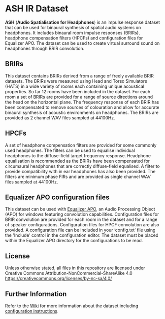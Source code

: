 # ASH IR Dataset
**ASH** (**Audio Spatialisation for Headphones**) is an impulse response dataset that can be used for binaural synthesis of spatial audio systems on headphones. It includes binaural room impulse responses (BRIRs), headphone compensation filters (HPCFs) and configuration files for Equalizer APO. The dataset can be used to create virtual surround sound on headphones through BRIR convolution.

## BRIRs
This dataset contains BRIRs derived from a range of freely available BRIR datasets. The BRIRs were measured using Head and Torso Simulators (HATS) in a wide variety of rooms each containing unique acoustical properties. So far 12 rooms have been included in the dataset. For each room a set of BRIRs are provided for a range of source directions around the head on the horizontal plane. The frequency response of each BRIR has been compensated to remove sources of colouration and allow for accurate binaural synthesis of acoustic environments on headphones. The BRIRs are provided as 2 channel WAV files sampled at 44100Hz.

## HPCFs
A set of headphone compensation filters are provided for some commonly used headphones. The filters can be used to equalise individual headphones to the diffuse-field target frequency response. Headphone equalisation is recommended as the BRIRs have been compensated for circumaural headphones that are correctly diffuse-field equalised. A filter to provide compatibility with in ear headphones has also been provided. The filters are minimum phase FIRs and are provided as single channel WAV files sampled at 44100Hz. 

## Equalizer APO configuration files
This dataset can be used with [Equalizer APO](https://sourceforge.net/projects/equalizerapo/), an Audio Processing Object (APO) for windows featuring convolution capabilities. Configuration files for BRIR convolution are provided for each room in the dataset and for a range of speaker configurations. Configuration files for HPCF convolution are also provided. A configuration file can be included in your ‘config.txt’ file using the 'Include' control in the configuration editor. The dataset must be placed within the Equalizer APO directory for the configurations to be read.

## License
Unless otherwise stated, all files in this repository are licensed under Creative Commons Attribution-NonCommercial-ShareAlike 4.0 https://creativecommons.org/licenses/by-nc-sa/4.0/

## Further Information
Refer to the [Wiki](https://github.com/ShanonPearce/ASH-BRIRs/wiki) for more information about the dataset including [configuration instructions](https://github.com/ShanonPearce/ASH-BRIRs/wiki/Equalizer-APO-Configuration).
